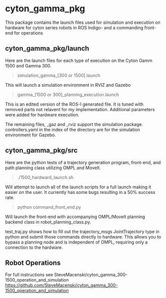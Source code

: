 # cyton_gamma_pkg
This package contains the launch files used for simulation and execution on hardware for cyton series robots in ROS Indigo- and a commanding front-end for operations

## cyton_gamma_pkg/launch
Here are the launch files for each type of execution on the Cyton Gamm 1500 and Gamma 300. 

>simulation_gamma_[300 or 1500].launch

This will launch a simulation environment in RVIZ and Gazebo

>gamma_[1500 or 300]_planning_execution.launch

This is an edited version of the ROS-I generated file. It is tuned with removed parts not relavent for my implementation. Additional parameters were added for hardware execution. 

The remaining files, _gaz and _rviz support the simulation package. controllers.yaml in the index of the directory are for the simulation environment for Gazebo.

## cyton_gamma_pkg/src
Here are the python tests of a trajectory generation program, front-end, and path planning class utilizing OMPL and MoveIt.

> ./1500_hardward_launch.sh 

Will attempt to launch all of the launch scripts for a full launch making it easier on the user. It currently has some bugs resulting in a 50% success rate. 

> python command_front_end.py 

Will launch the front-end with accompanying OMPL/MoveIt planning backend class in robot_planning_class.py. 

test_traj.py shows how to fill out the trajectory_msgs JointTrajectory type in python and submit those commands directly to hardware. This allows you to bypass a planning node and is independent of OMPL, requiring only a connection to the hardware. 

## Robot Operations
For full instructions see SteveMacenski/cyton_gamma_300-1500_operation_and_simulation
https://github.com/SteveMacenski/cyton_gamma_300-1500_operation_and_simulation
